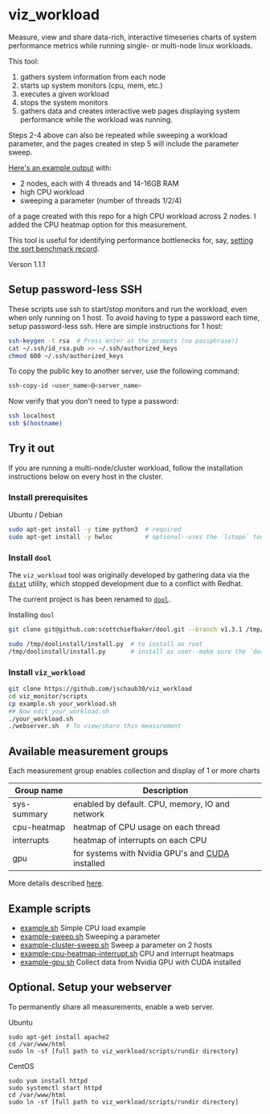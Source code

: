 # viz_workload
Measure, view and share data-rich, interactive timeseries charts of
system performance metrics while running single- or multi-node linux workloads.

This tool:
1. gathers system information from each node
2. starts up system monitors (cpu, mem, etc.)
3. executes a given workload
4. stops the system monitors
5. gathers data and creates interactive web pages displaying system performance while the workload was running.

Steps 2-4 above can also be repeated while sweeping a workload parameter, and
the pages created in step 5 will include the parameter sweep.

[Here's an example output](https://jeremyschaub.us/demos/viz_workload/cluster_cpu_sweep/html/) with:
- 2 nodes, each with 4 threads and 14-16GB RAM
- high CPU workload
- sweeping a parameter (number of threads 1/2/4)

of a page created with this repo for a high CPU workload across 2 nodes.  I added 
the CPU heatmap option for this measurement.

This tool is useful for identifying performance bottlenecks for, say,
[setting the sort benchmark record](https://sortbenchmark.org/).

Verson 1.1.1

## Setup password-less SSH
These scripts use ssh to start/stop monitors and run the workload, even when
only running on 1 host.  To avoid having to type a password each time, setup
password-less ssh.  Here are simple instructions for 1 host:
```sh
ssh-keygen -t rsa  # Press enter at the prompts (no passphrase!)
cat ~/.ssh/id_rsa.pub >> ~/.ssh/authorized_keys
chmod 600 ~/.ssh/authorized_keys
```
To copy the public key to another server, use the following command:
```sh
ssh-copy-id <user_name>@<server_name>
```
Now verify that you don't need to type a password:
```sh
ssh localhost
ssh $(hostname)
```

## Try it out
If you are running a multi-node/cluster workload, follow the installation instructions below on
every host in the cluster.

### Install prerequisites
Ubuntu / Debian
```sh
sudo apt-get install -y time python3  # required
sudo apt-get install -y hwloc         # optional--uses the `lstopo` tool in system summaries
```

### Install `dool`
The `viz_workload` tool was originally developed by gathering data via the
[`dstat`](https://github.com/dstat-real/dstat) utility, which stopped development due to a
conflict with Redhat.

The current project is has been renamed to [`dool`](https://github.com/scottchiefbaker/dool).

Installing `dool`
```sh
git clone git@github.com:scottchiefbaker/dool.git --branch v1.3.1 /tmp/doolinstall

sudo /tmp/doolinstall/install.py  # to install as root
/tmp/doolinstall/install.py       # install as user--make sure the `dool` script is in your PATH variable
```

### Install `viz_workload`
```sh
git clone https://github.com/jschaub30/viz_workload
cd viz_monitor/scripts
cp example.sh your_workload.sh
## Now edit your_workload.sh
./your_workload.sh
./webserver.sh  # To view/share this measurement
```
## Available measurement groups

Each measurement group enables collection and display of 1 or more charts

| Group name   | Description                                              |
| ------------ | ---------------------------------------------------------|
| sys-summary  | enabled by default. CPU, memory, IO and network          |
| cpu-heatmap  | heatmap of CPU usage on each thread                      |
| interrupts   | heatmap of interrupts on each CPU                        |
| gpu          | for systems with Nvidia GPU's and [CUDA][cuda] installed |


More details described [here][available].

[cuda]: https://developer.nvidia.com/cuda-downloads
[available]: https://github.com/jschaub30/viz_workload/blob/master/scripts/available-measurements.md

## Example scripts
- [example.sh][example] Simple CPU load example
- [example-sweep.sh][example-sweep] Sweeping a parameter
- [example-cluster-sweep.sh][example-cluster-sweep] Sweep a parameter on 2 hosts
- [example-cpu-heatmap-interrupt.sh][example-cpu-heatmap-interrupt] CPU and interrupt heatmaps
- [example-gpu.sh][example-gpu] Collect data from Nvidia GPU with CUDA installed

[example]: https://github.com/jschaub30/viz_workload/blob/master/scripts/example.sh
[example-sweep]: https://github.com/jschaub30/viz_workload/blob/master/scripts/example-sweep.sh
[example-cpu-heatmap-interrupt]: https://github.com/jschaub30/viz_workload/blob/master/scripts/example-cpu-heatmap-interrupt.sh
[example-cluster-sweep]: https://github.com/jschaub30/viz_workload/blob/master/scripts/example-cluster-sweep.sh
[example-gpu]: https://github.com/jschaub30/viz_workload/blob/master/scripts/example-gpu.sh
[example-pcie]: https://github.com/jschaub30/viz_workload/blob/master/scripts/example-pcie.sh

## Optional.  Setup your webserver
To permanently share all measurements, enable a web server.

Ubuntu
```
sudo apt-get install apache2
cd /var/www/html
sudo ln -sf [full path to viz_workload/scripts/rundir directory]
```
CentOS
```
sudo yum install httpd
sudo systemctl start httpd
cd /var/www/html
sudo ln -sf [full path to viz_workload/scripts/rundir directory]
```
